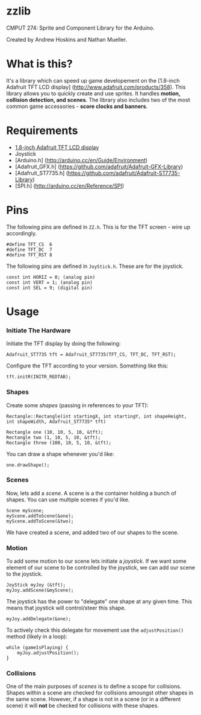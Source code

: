 zzlib
=====

CMPUT 274: Sprite and Component Library for the Arduino.

Created by Andrew Hoskins and Nathan Mueller.

What is this?
======

It's a library which can speed up game developement on the [1.8-inch Adafruit TFT LCD display] (http://www.adafruit.com/products/358).  This library allows you to quickly create and use sprites.  It handles **motion, collision detection, and scenes**.  The library also includes two of the most common game accessories - **score clocks and banners**.

Requirements
=======

- [1.8-inch Adafruit TFT LCD display](http://www.adafruit.com/products/358)
- Joystick
- [Arduino.h] (http://arduino.cc/en/Guide/Environment)
- [Adafruit_GFX.h] (https://github.com/adafruit/Adafruit-GFX-Library)
- [Adafruit_ST7735.h] (https://github.com/adafruit/Adafruit-ST7735-Library)
- [SPI.h] (http://arduino.cc/en/Reference/SPI)

Pins
=====

The following pins are defined in `ZZ.h`. This is for the TFT screen - wire up accordingly.

    #define TFT_CS  6
    #define TFT_DC  7
    #define TFT_RST 8

The following pins are defined in `JoyStick.h`. These are for the joystick.

    const int HORIZ = 0; (analog pin)
    const int VERT = 1; (analog pin)
    const int SEL = 9; (digital pin)

Usage
======

### Initiate The Hardware ###

Initiate the TFT display by doing the following:

`Adafruit_ST7735 tft = Adafruit_ST7735(TFT_CS, TFT_DC, TFT_RST);`

Configure the TFT according to your version.  Something like this:

`tft.initR(INITR_REDTAB);`

### Shapes ###

Create some *shapes* (passing in references to your TFT):

`Rectangle::Rectangle(int startingX, int startingY, int shapeHeight, int shapeWidth, Adafruit_ST7735* tft)`

	Rectangle one (10, 10, 5, 10, &tft);
	Rectangle two (1, 10, 5, 10, &tft);
	Rectangle three (100, 10, 5, 10, &tft);

You can draw a shape whenever you'd like:

`one.drawShape();`

### Scenes ###

Now, lets add a *scene*.  A scene is a the container holding a bunch of shapes.  You can use multiple scenes if you'd like.

    Scene myScene;
    myScene.addToScene(&one);
    myScene.addToScene(&two);

We have created a scene, and added two of our shapes to the scene.  

### Motion ###

To add some motion to our scene lets initiate a *joystick*.  If we want some element of our scene to be controlled by the joystick, we can add our scene to the joystick.

    JoyStick myJoy (&tft);
    myJoy.addScene(&myScene);

The joystick has the power to "delegate" one shape at any given time.  This means that joystick will control/steer this shape.

    myJoy.addDelegate(&one);

To actively check this delegate for movement use the `adjustPosition()` method (likely in a loop):

    while (gameIsPlaying) {
        myJoy.adjustPosition();
    }
    
### Collisions ###

One of the main purposes of *scenes* is to define a scope for collisions.  Shapes within a scene are checked for collisions amoungst other shapes in the same scene.
However, if a shape is not in a scene (or in a different scene) it will **not** be checked for collisions with these shapes. 







 
	





  


